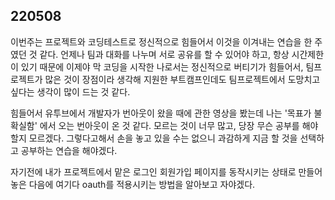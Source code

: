 ## 220508
이번주는 프로젝트와 코딩테스트로 정신적으로 힘들어서 이것을 이겨내는 연습을 한 주였던 것 같다. 언제나 팀과 대화를 나누며 서로 공유를 할 수 있어야 하고, 항상 시간제한이 있기 때문에 이제야 막 코딩을 시작한 나로서는 정신적으로 버티기가 힘들어서, 팀프로젝트가 많은 것이 장점이라 생각해 지원한 부트캠프인데도 팀프로젝트에서 도망치고 싶다는 생각이 많이 드는 것 같다.

힘들어서 유투브에서 개발자가 번아웃이 왔을 때에 관한 영상을 봤는데 나는 '목표가 불확실함' 에서 오는 번아웃이 온 것 같다. 모르는 것이 너무 많고, 당장 무슨 공부를 해야할지 모르겠다. 그렇다고해서 손을 놓고 있을 수는 없으니 과감하게 지금 할 것을 선택하고 공부하는 연습을 해야겠다.

자기전에 내가 프로젝트에서 맡은 로그인 회원가입 페이지를 동작시키는 상태로 만들어놓은 다음에 여기다 oauth를 적용시키는 방법을 알아보고 자야겠다.